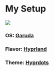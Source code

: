 # My Setup

![](https://github.com/ALi3naTEd0/My-Setup/blob/main/screenshot.png)

### **OS**: [Garuda](https://garudalinux.org/)
### **Flavor**: [Hyprland](https://hyprland.org/)
### **Theme**: [Hyprdots](https://github.com/prasanthrangan/hyprdots)
